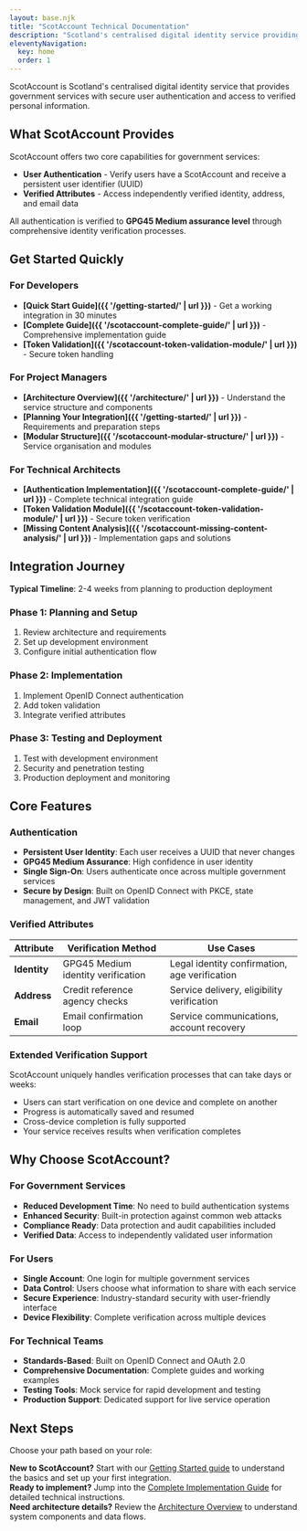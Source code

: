 ```yaml
---
layout: base.njk
title: "ScotAccount Technical Documentation"
description: "Scotland's centralised digital identity service providing secure user authentication and access to verified personal information for government services"
eleventyNavigation:
  key: home
  order: 1
---
```


ScotAccount is Scotland's centralised digital identity service that provides government services with secure user authentication and access to verified personal information.

## What ScotAccount Provides

ScotAccount offers two core capabilities for government services:

- **User Authentication** - Verify users have a ScotAccount and receive a persistent user identifier (UUID)
- **Verified Attributes** - Access independently verified identity, address, and email data

All authentication is verified to **GPG45 Medium assurance level** through comprehensive identity verification processes.

## Get Started Quickly

### For Developers

- **[Quick Start Guide]({{ '/getting-started/' | url }})** - Get a working integration in 30 minutes
- **[Complete Guide]({{ '/scotaccount-complete-guide/' | url }})** - Comprehensive implementation guide
- **[Token Validation]({{ '/scotaccount-token-validation-module/' | url }})** - Secure token handling

### For Project Managers

- **[Architecture Overview]({{ '/architecture/' | url }})** - Understand the service structure and components
- **[Planning Your Integration]({{ '/getting-started/' | url }})** - Requirements and preparation steps
- **[Modular Structure]({{ '/scotaccount-modular-structure/' | url }})** - Service organisation and modules

### For Technical Architects

- **[Authentication Implementation]({{ '/scotaccount-complete-guide/' | url }})** - Complete technical integration guide
- **[Token Validation Module]({{ '/scotaccount-token-validation-module/' | url }})** - Secure token verification
- **[Missing Content Analysis]({{ '/scotaccount-missing-content-analysis/' | url }})** - Implementation gaps and solutions

## Integration Journey

**Typical Timeline**: 2-4 weeks from planning to production deployment

### Phase 1: Planning and Setup

1. Review architecture and requirements
2. Set up development environment
3. Configure initial authentication flow

### Phase 2: Implementation

1. Implement OpenID Connect authentication
2. Add token validation
3. Integrate verified attributes

### Phase 3: Testing and Deployment

1. Test with development environment
2. Security and penetration testing
3. Production deployment and monitoring

## Core Features

### Authentication

- **Persistent User Identity**: Each user receives a UUID that never changes
- **GPG45 Medium Assurance**: High confidence in user identity
- **Single Sign-On**: Users authenticate once across multiple government services
- **Secure by Design**: Built on OpenID Connect with PKCE, state management, and JWT validation

### Verified Attributes

| Attribute    | Verification Method                | Use Cases                                     |
| ------------ | ---------------------------------- | --------------------------------------------- |
| **Identity** | GPG45 Medium identity verification | Legal identity confirmation, age verification |
| **Address**  | Credit reference agency checks     | Service delivery, eligibility verification    |
| **Email**    | Email confirmation loop            | Service communications, account recovery      |

### Extended Verification Support

ScotAccount uniquely handles verification processes that can take days or weeks:

- Users can start verification on one device and complete on another
- Progress is automatically saved and resumed
- Cross-device completion is fully supported
- Your service receives results when verification completes

## Why Choose ScotAccount?

### For Government Services

- **Reduced Development Time**: No need to build authentication systems
- **Enhanced Security**: Built-in protection against common web attacks
- **Compliance Ready**: Data protection and audit capabilities included
- **Verified Data**: Access to independently validated user information

### For Users

- **Single Account**: One login for multiple government services
- **Data Control**: Users choose what information to share with each service
- **Secure Experience**: Industry-standard security with user-friendly interface
- **Device Flexibility**: Complete verification across multiple devices

### For Technical Teams

- **Standards-Based**: Built on OpenID Connect and OAuth 2.0
- **Comprehensive Documentation**: Complete guides and working examples
- **Testing Tools**: Mock service for rapid development and testing
- **Production Support**: Dedicated support for live service operation

## Next Steps

Choose your path based on your role:

<div class="callout callout--info">
<strong>New to ScotAccount?</strong> Start with our <a href="{{ '/getting-started/' | url }}">Getting Started guide</a> to understand the basics and set up your first integration.
</div>

<div class="callout callout--success">
<strong>Ready to implement?</strong> Jump into the <a href="{{ '/scotaccount-complete-guide/' | url }}">Complete Implementation Guide</a> for detailed technical instructions.
</div>

<div class="callout callout--warning">
<strong>Need architecture details?</strong> Review the <a href="{{ '/architecture/' | url }}">Architecture Overview</a> to understand system components and data flows.
</div>
